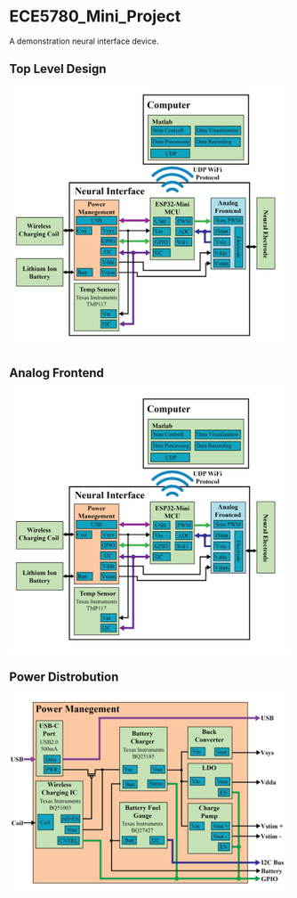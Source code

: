 # ECE5780_Mini_Project
 A demonstration neural interface device.

## Top Level Design
![Top level block diagram](/Figures/Top_Level.png)

## Analog Frontend
![Analog frontend block diagram](/Figures/Top_Level.png)

## Power Distrobution
![Power Distrobution block diagram](/Figures/Power_Distrobution.png)
